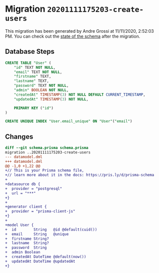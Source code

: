# Migration `20201111175203-create-users`

This migration has been generated by Andre Grossi at 11/11/2020, 2:52:03 PM.
You can check out the [state of the schema](./schema.prisma) after the migration.

## Database Steps

```sql
CREATE TABLE "User" (
    "id" TEXT NOT NULL,
    "email" TEXT NOT NULL,
    "firstname" TEXT,
    "lastname" TEXT,
    "password" TEXT NOT NULL,
    "admin" BOOLEAN NOT NULL,
    "createdAt" TIMESTAMP(3) NOT NULL DEFAULT CURRENT_TIMESTAMP,
    "updatedAt" TIMESTAMP(3) NOT NULL,

    PRIMARY KEY ("id")
)

CREATE UNIQUE INDEX "User.email_unique" ON "User"("email")
```

## Changes

```diff
diff --git schema.prisma schema.prisma
migration ..20201111175203-create-users
--- datamodel.dml
+++ datamodel.dml
@@ -1,0 +1,22 @@
+// This is your Prisma schema file,
+// learn more about it in the docs: https://pris.ly/d/prisma-schema
+
+datasource db {
+  provider = "postgresql"
+  url = "***"
+}
+
+generator client {
+  provider = "prisma-client-js"
+}
+
+model User {
+  id        String   @id @default(cuid())
+  email     String   @unique
+  firstname String?
+  lastname  String?
+  password  String
+  admin Boolean
+  createdAt DateTime @default(now())
+  updatedAt DateTime @updatedAt
+}
```


